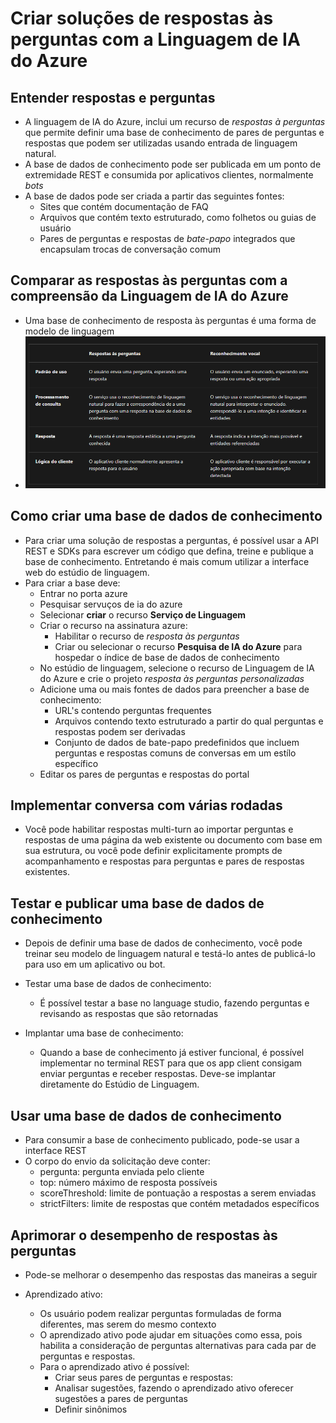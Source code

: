 # Criar soluções de respostas às perguntas com a Linguagem de IA do Azure

## Entender respostas e perguntas

- A linguagem de IA do Azure, inclui um recurso de *respostas à perguntas* que permite definir uma base de conhecimento de pares de perguntas e respostas que podem ser utilizadas usando entrada de linguagem natural.
- A base de dados de conhecimento pode ser publicada em um ponto de extremidade REST e consumida por aplicativos clientes, normalmente *bots*
- A base de dados pode ser criada a partir das seguintes fontes:
  - Sites que contém documentação de FAQ
  - Arquivos que contém texto estruturado, como folhetos ou guias de usuário
  - Pares de perguntas e respostas de *bate-papo* integrados que encapsulam trocas de conversação comum

## Comparar as respostas às perguntas com a compreensão da Linguagem de IA do Azure

- Uma base de conhecimento de resposta às perguntas é uma forma de modelo de linguagem
- ![alt text](image.png)

## Como criar uma base de dados de conhecimento

- Para criar uma solução de respostas a perguntas, é possível usar a API REST e SDKs para escrever um código que defina, treine e publique a base de conhecimento. Entretando é mais comum utilizar a interface web do estúdio de linguagem.
- Para criar a base deve:
  - Entrar no porta azure
  - Pesquisar servuços de ia do azure
  - Selecionar **criar** o recurso **Serviço de Linguagem**
  - Criar o recurso na assinatura azure:
    - Habilitar o recurso de *resposta às perguntas*
    - Criar ou selecionar o recurso **Pesquisa de IA do Azure** para hospedar o índice de base de dados de conhecimento
  - No estúdio de linguagem, selecione o recurso de Linguagem de IA do Azure e crie o projeto *resposta às perguntas personalizadas*
  - Adicione uma ou mais fontes de dados para preencher a base de conhecimento:
    - URL's contendo perguntas frequentes
    - Arquivos contendo texto estruturado a partir do qual perguntas e respostas podem ser derivadas
    - Conjunto de dados de bate-papo predefinidos que incluem perguntas e respostas comuns de conversas em um estílo específico
  - Editar os pares de perguntas e respostas do portal

## Implementar conversa com várias rodadas

- Você pode habilitar respostas multi-turn ao importar perguntas e respostas de uma página da web existente ou documento com base em sua estrutura, ou você pode definir explicitamente prompts de acompanhamento e respostas para perguntas e pares de respostas existentes.

## Testar e publicar uma base de dados de conhecimento

- Depois de definir uma base de dados de conhecimento, você pode treinar seu modelo de linguagem natural e testá-lo antes de publicá-lo para uso em um aplicativo ou bot.

- Testar uma base de dados de conhecimento:
  - É possível testar a base no language studio, fazendo perguntas e revisando as respostas que são retornadas
- Implantar uma base de conhecimento:
  - Quando a base de conhecimento já estiver funcional, é possível implementar no terminal REST para que os app client consigam enviar perguntas e receber respostas. Deve-se implantar diretamente do Estúdio de Linguagem.

## Usar uma base de dados de conhecimento

- Para consumir a base de conhecimento publicado, pode-se usar a interface REST
- O corpo do envio da solicitação deve conter:
  - pergunta: pergunta enviada pelo cliente
  - top: número máximo de resposta possíveis
  - scoreThreshold: limite de pontuação a respostas a serem enviadas
  - strictFilters: limite de respostas que contém metadados específicos

## Aprimorar o desempenho de respostas às perguntas

- Pode-se melhorar o desempenho das respostas das maneiras a seguir

- Aprendizado ativo: 
  - Os usuário podem realizar perguntas formuladas de forma diferentes, mas serem do mesmo contexto
  - O aprendizado ativo pode ajudar em situações como essa, pois habilita a consideração de perguntas alternativas para cada par de perguntas e respostas.
  - Para o aprendizado ativo é possível:
    - Criar seus pares de perguntas e respostas: 
    - Analisar sugestões, fazendo o aprendizado ativo oferecer sugestões a pares de perguntas
    - Definir sinônimos